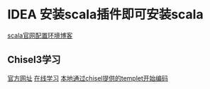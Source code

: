 # IDEA 安装scala插件即可安装scala

[scala官网配置环境博客](https://docs.scala-lang.org/getting-started/intellij-track/getting-started-with-scala-in-intellij.htm)

## Chisel3学习

[官方网址](https://github.com/freechipsproject/chisel3)
[在线学习](https://mybinder.org/v2/gh/freechipsproject/chisel-bootcamp/master)
[本地通过chisel提供的templet开始编码](https://github.com/freechipsproject/chisel-template)